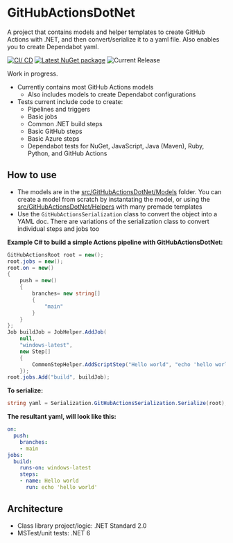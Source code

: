 # GitHubActionsDotNet
A project that contains models and helper templates to create GitHub Actions with .NET, and then convert/serialize it to a yaml file. Also enables you to create Dependabot yaml.

[![CI/ CD](https://github.com/samsmithnz/GitHubActionsDotNet/actions/workflows/CICD.yml/badge.svg)](https://github.com/samsmithnz/GitHubActionsDotNet/actions/workflows/CICD.yml)
[![Latest NuGet package](https://img.shields.io/nuget/v/GitHubActionsDotNet)](https://www.nuget.org/packages/GitHubActionsDotNet/)
![Current Release](https://img.shields.io/github/release/samsmithnz/GitHubActionsDotNet/all.svg)

Work in progress. 
- Currently contains most GitHub Actions models
    - Also includes models to create Dependabot configurations 
- Tests current include code to create:
    - Pipelines and triggers
    - Basic jobs
    - Common .NET build steps
    - Basic GitHub steps
    - Basic Azure steps
    - Dependabot tests for NuGet, JavaScript, Java (Maven), Ruby, Python, and GitHub Actions  

## How to use

- The models are in the [src/GitHubActionsDotNet/Models](https://github.com/samsmithnz/GitHubActionsDotNet/tree/main/src/GitHubActionsDotNet/Models) folder. You can create a model from scratch by instantating the model, or using the [src/GitHubActionsDotNet/Helpers](https://github.com/samsmithnz/GitHubActionsDotNet/tree/main/src/GitHubActionsDotNet/Helpers) with many premade templates
- Use the `GitHubActionsSerialization` class to convert the object into a YAML doc. There are variations of the serialization class to convert individual steps and jobs too

**Example C# to build a simple Actions pipeline with GitHubActionsDotNet:**
```C#
GitHubActionsRoot root = new();
root.jobs = new();
root.on = new()
{ 
    push = new() 
    { 
        branches= new string[]
        {
            "main"
        }
    }
};
Job buildJob = JobHelper.AddJob(
    null,
    "windows-latest",
    new Step[]
    {
        CommonStepHelper.AddScriptStep("Hello world", "echo 'hello world'")
    });
root.jobs.Add("build", buildJob);
```

**To serialize:**
```C#
string yaml = Serialization.GitHubActionsSerialization.Serialize(root);
```

**The resultant yaml, will look like this:**
```YAML
on:
  push:
    branches:
    - main
jobs:
  build:
    runs-on: windows-latest
    steps:
    - name: Hello world
      run: echo 'hello world'
```


## Architecture
- Class library project/logic: .NET Standard 2.0
- MSTest/unit tests: .NET 6
